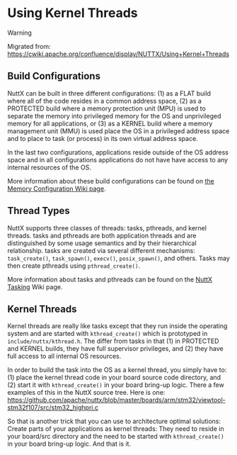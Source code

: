 # Using Kernel Threads

<div class="warning">

<div class="title">

Warning

</div>

Migrated from:
<https://cwiki.apache.org/confluence/display/NUTTX/Using+Kernel+Threads>

</div>

## Build Configurations

NuttX can be built in three different configurations: (1) as a FLAT
build where all of the code resides in a common address space, (2) as a
PROTECTED build where a memory protection unit (MPU) is used to separate
the memory into privileged memory for the OS and unprivileged memory for
all applications, or (3) as a KERNEL build where a memory management
unit (MMU) is used place the OS in a privileged address space and to
place to task (or process) in its own virtual address space.

In the last two configurations, applications reside outside of the OS
address space and in all configurations applications do not have have
access to any internal resources of the OS.

More information about these build configurations can be found on [the
Memory Configuration Wiki
page](https://cwiki.apache.org/confluence/display/NUTTX/Memory+Configurations).

## Thread Types

NuttX supports three classes of threads: tasks, pthreads, and kernel
threads. tasks and pthreads are both application threads and are
distinguished by some usage semantics and by their hierarchical
relationship. tasks are created via several different mechanisms:
`task_create()`, `task_spawn()`, `execv()`, `posix_spawn()`, and others.
Tasks may then create pthreads using `pthread_create()`.

More information about tasks and pthreads can be found on the [NuttX
Tasking](https://cwiki.apache.org/confluence/display/NUTTX/NuttX+Tasking)
Wiki page.

## Kernel Threads

Kernel threads are really like tasks except that they run inside the
operating system and are started with `kthread_create()` which is
prototyped in `include/nuttx/kthread.h`. The differ from tasks in that
(1) in PROTECTED and KERNEL builds, they have full supervisor
privileges, and (2) they have full access to all internal OS resources.

In order to build the task into the OS as a kernel thread, you simply
have to: (1) place the kernel thread code in your board source code
directory, and (2) start it with `kthread_create()` in your board
bring-up logic. There a few examples of this in the NuttX source tree.
Here is one:
<https://github.com/apache/nuttx/blob/master/boards/arm/stm32/viewtool-stm32f107/src/stm32_highpri.c>

So that is another trick that you can use to architecture optimal
solutions: Create parts of your applications as kernel threads: They
need to reside in your board/src directory and the need to be started
with `kthread_create()` in your board bring-up logic. And that is it.
